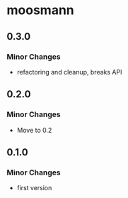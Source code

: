 # moosmann

## 0.3.0

### Minor Changes

-   refactoring and cleanup, breaks API

## 0.2.0

### Minor Changes

-   Move to 0.2

## 0.1.0

### Minor Changes

-   first version
